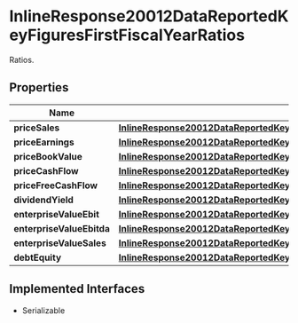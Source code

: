 

# InlineResponse20012DataReportedKeyFiguresFirstFiscalYearRatios

Ratios.

## Properties

Name | Type | Description | Notes
------------ | ------------- | ------------- | -------------
**priceSales** | [**InlineResponse20012DataReportedKeyFiguresFirstFiscalYearRatiosPriceSales**](InlineResponse20012DataReportedKeyFiguresFirstFiscalYearRatiosPriceSales.md) |  |  [optional]
**priceEarnings** | [**InlineResponse20012DataReportedKeyFiguresFirstFiscalYearRatiosPriceEarnings**](InlineResponse20012DataReportedKeyFiguresFirstFiscalYearRatiosPriceEarnings.md) |  |  [optional]
**priceBookValue** | [**InlineResponse20012DataReportedKeyFiguresFirstFiscalYearRatiosPriceBookValue**](InlineResponse20012DataReportedKeyFiguresFirstFiscalYearRatiosPriceBookValue.md) |  |  [optional]
**priceCashFlow** | [**InlineResponse20012DataReportedKeyFiguresFirstFiscalYearRatiosPriceCashFlow**](InlineResponse20012DataReportedKeyFiguresFirstFiscalYearRatiosPriceCashFlow.md) |  |  [optional]
**priceFreeCashFlow** | [**InlineResponse20012DataReportedKeyFiguresFirstFiscalYearRatiosPriceFreeCashFlow**](InlineResponse20012DataReportedKeyFiguresFirstFiscalYearRatiosPriceFreeCashFlow.md) |  |  [optional]
**dividendYield** | [**InlineResponse20012DataReportedKeyFiguresFirstFiscalYearRatiosDividendYield**](InlineResponse20012DataReportedKeyFiguresFirstFiscalYearRatiosDividendYield.md) |  |  [optional]
**enterpriseValueEbit** | [**InlineResponse20012DataReportedKeyFiguresFirstFiscalYearRatiosEnterpriseValueEbit**](InlineResponse20012DataReportedKeyFiguresFirstFiscalYearRatiosEnterpriseValueEbit.md) |  |  [optional]
**enterpriseValueEbitda** | [**InlineResponse20012DataReportedKeyFiguresFirstFiscalYearRatiosEnterpriseValueEbitda**](InlineResponse20012DataReportedKeyFiguresFirstFiscalYearRatiosEnterpriseValueEbitda.md) |  |  [optional]
**enterpriseValueSales** | [**InlineResponse20012DataReportedKeyFiguresFirstFiscalYearRatiosEnterpriseValueSales**](InlineResponse20012DataReportedKeyFiguresFirstFiscalYearRatiosEnterpriseValueSales.md) |  |  [optional]
**debtEquity** | [**InlineResponse20012DataReportedKeyFiguresFirstFiscalYearRatiosDebtEquity**](InlineResponse20012DataReportedKeyFiguresFirstFiscalYearRatiosDebtEquity.md) |  |  [optional]


## Implemented Interfaces

* Serializable



